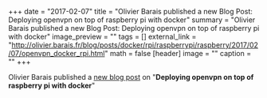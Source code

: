 +++
date = "2017-02-07"
title = "Olivier Barais published a new Blog Post: Deploying openvpn on top of raspberry pi with docker"
summary = "Olivier Barais published a new Blog Post: Deploying openvpn on top of raspberry pi with docker"
image_preview = ""
tags = []
external_link = "http://olivier.barais.fr/blog/posts/docker/rpi/raspberrypi/raspberry/2017/02/07/openvpn_docker_rpi.html"
math = false
[header]
image = ""
caption = ""
+++


Olivier Barais published a [new blog post](http://olivier.barais.fr/blog/posts/docker/rpi/raspberrypi/raspberry/2017/02/07/openvpn_docker_rpi.html) on "**Deploying openvpn on top of raspberry pi with docker**"
